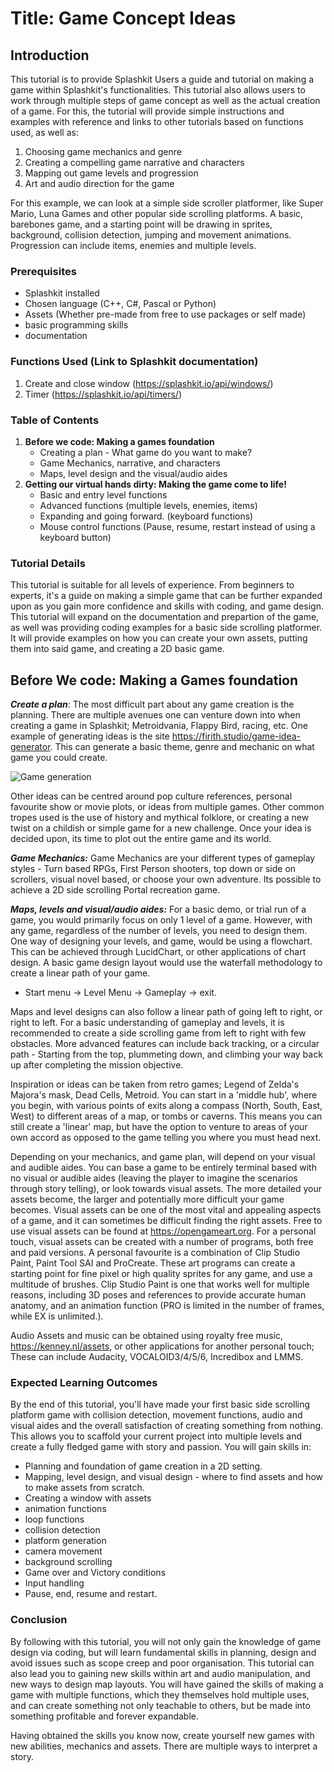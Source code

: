 # Title: Game Concept Ideas

## Introduction

This tutorial is to provide Splashkit Users a guide and tutorial on making a game within Splashkit's functionalities. This tutorial also allows users to work through multiple steps of game concept as well as the actual creation of a game. For this, the tutorial will provide simple instructions and examples with reference and links to other tutorials based on functions used, as well as:

1. Choosing game mechanics and genre
2. Creating a compelling game narrative and characters
3. Mapping out game levels and progression
4. Art and audio direction for the game

For this example, we can look at a simple side scroller platformer, like Super Mario, Luna Games and other popular side scrolling platforms.
A basic, barebones game, and a starting point will be drawing in sprites, background, collision detection, jumping and movement animations. Progression can include items, enemies and multiple levels.

### Prerequisites

- Splashkit installed
- Chosen language (C++, C#, Pascal or Python)
- Assets (Whether pre-made from free to use packages or self made)
- basic programming skills
- documentation

### Functions Used (Link to Splashkit documentation)

1. Create and close window (<https://splashkit.io/api/windows/>)
1. Timer (<https://splashkit.io/api/timers/>)

### Table of Contents

1. **Before we code: Making a games foundation**
   - Creating a plan - What game do you want to make?
   - Game Mechanics, narrative, and characters
   - Maps, level design and the visual/audio aides
1. **Getting our virtual hands dirty: Making the game come to life!**
   - Basic and entry level functions
   - Advanced functions (multiple levels, enemies, items)
   - Expanding and going forward. (keyboard functions)
   - Mouse control functions (Pause, resume, restart instead of using a keyboard button)

### Tutorial Details

This tutorial is suitable for all levels of experience. From beginners to experts, it's a guide on making a simple game that can be further expanded upon as you gain more confidence and skills with coding, and game design.
This tutorial will expand on the documentation and prepartion of the game, as well was providing coding examples for a basic side scrolling platformer. It will provide examples on how you can create your own assets, putting them into said game, and creating a 2D basic game.

## Before We code: Making a Games foundation

***Create a plan***:
The most difficult part about any game creation is the planning. There are multiple avenues one can venture down into when creating a game in Splashkit; Metroidvania, Flappy Bird, racing, etc. One example of generating ideas is the site <https://firith.studio/game-idea-generator>.
This can generate a basic theme, genre and mechanic on what game you could create.

![Game generation](/https://www.flickr.com/photos/198993917@N08/53111581748/in/dateposted-public/)

Other ideas can be centred around pop culture references, personal favourite show or movie plots, or ideas from multiple games. Other common tropes used is the use of history and mythical folklore, or creating a new twist on a childish or simple game for a new challenge. Once your idea is decided upon, its time to plot out the entire game and its world.

***Game Mechanics:***
Game Mechanics are your different types of gameplay styles - Turn based RPGs, First Person shooters, top down or side on scrollers, visual novel based, or choose your own adventure. Its possible to achieve a 2D side scrolling Portal recreation game.

***Maps, levels and visual/audio aides:***
For a basic demo, or trial run of a game, you would primarily focus on only 1 level of a game. However, with any game, regardless of the number of levels, you need to design them. One way of designing your levels, and game, would be using a flowchart. This can be achieved through LucidChart, or other applications of chart design. A basic game design layout would use the waterfall methodology to create a linear path of your game.

- Start menu -> Level Menu -> Gameplay -> exit.

Maps and level designs can also follow a linear path of going left to right, or right to left. For a basic understanding of gameplay and levels, it is recommended to create a side scrolling game from left to right with few obstacles. More advanced features can include back tracking, or a circular path - Starting from the top, plummeting down, and climbing your way back up after completing the mission objective.

Inspiration or ideas can be taken from retro games; Legend of Zelda's Majora's mask, Dead Cells, Metroid. You can start in a 'middle hub', where you begin, with various points of exits along a compass (North, South, East, West) to different areas of a map, or tombs or caverns. This means you can still create a 'linear' map, but have the option to venture to areas of your own accord as opposed to the game telling you where you must head next.

Depending on your mechanics, and game plan, will depend on your visual and audible aides. You can base a game to be entirely terminal based with no visual or audible aides (leaving the player to imagine the scenarios through story telling), or look towards visual assets. The more detailed your assets become, the larger and potentially more difficult your game becomes.
Visual assets can be one of the most vital and appealing aspects of a game, and it can sometimes be difficult finding the right assets. Free to use visual assets can be found at <https://opengameart.org>. For a personal touch, visual assets can be created with a number of programs, both free and paid versions. A personal favourite is a combination of Clip Studio Paint, Paint Tool SAI and ProCreate. These art programs can create a starting point for fine pixel or high quality sprites for any game, and use a multitude of brushes. Clip Studio Paint is one that works well for multiple reasons, including 3D poses and references to provide accurate human anatomy, and an animation function (PRO is limited in the number of frames, while EX is unlimited.).

Audio Assets and music can be obtained using royalty free music, <https://kenney.nl/assets>, or other applications for another personal touch; These can include Audacity, VOCALOID3/4/5/6, Incredibox and LMMS.

### Expected Learning Outcomes

By the end of this tutorial, you'll have made your first basic side scrolling platform game with collision detection, movement functions, audio and visual aides and the overall satisfaction of creating something from nothing. This allows you to scaffold your current project into multiple levels and create a fully fledged game with story and passion.
You will gain skills in:

- Planning and foundation of game creation in a 2D setting.
- Mapping, level design, and visual design - where to find assets and how to make assets from scratch.
- Creating a window with assets
- animation functions
- loop functions
- collision detection
- platform generation
- camera movement
- background scrolling
- Game over and Victory conditions
- Input handling
- Pause, end, resume and restart.

### Conclusion

By following with this tutorial, you will not only gain the knowledge of game design via coding, but will learn fundamental skills in planning, design and avoid issues such as scope creep and poor organisation. This tutorial can also lead you to gaining new skills within art and audio manipulation, and new ways to design map layouts. You will have gained the skills of making a game with multiple functions, which they themselves hold multiple uses, and can create something not only teachable to others, but be made into something profitable and forever expandable.

Having obtained the skills you know now, create yourself new games with new abilities, mechanics and assets. There are multiple ways to interpret a story.
